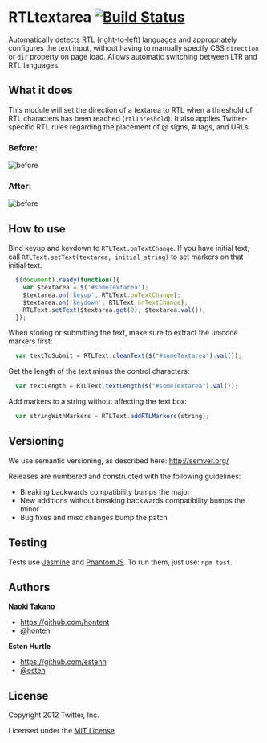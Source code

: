 RTLtextarea [![Build Status](https://secure.travis-ci.org/twitter/RTLtextarea.png)](http://travis-ci.org/twitter/RTLtextarea)
========
Automatically detects RTL (right-to-left) languages and appropriately configures the text input, without having to manually specify CSS `direction` or `dir` property on page load. Allows automatic switching between LTR and RTL languages.

What it does
------------
This module will set the direction of a textarea to RTL when a threshold
of RTL characters has been reached (`rtlThreshold`). It also applies Twitter-
specific RTL rules regarding the placement of @ signs, # tags, and URLs.

### Before:
![before](http://twitter.github.com/RTLtextarea/img/rtltextarea_before.png)

### After:
![before](http://twitter.github.com/RTLtextarea/img/rtltextarea_after.png)

How to use
-----------
Bind keyup and keydown to `RTLText.onTextChange`. If you have initial text,
call `RTLText.setText(textarea, initial_string)` to set markers on that
initial text.

```javascript
  $(document).ready(function(){
    var $textarea = $('#someTextarea');
    $textarea.on('keyup', RTLText.onTextChange);
    $textarea.on('keydown', RTLText.onTextChange);
    RTLText.setText($textarea.get(0), $textarea.val());
  });
```

When storing or submitting the text, make sure to extract the unicode markers first:

```javascript
  var textToSubmit = RTLText.cleanText($("#someTextarea").val());
```

Get the length of the text minus the control characters:

```javascript
  var textLength = RTLText.textLength($("#someTextarea").val());
```

Add markers to a string without affecting the text box:

```javascript
  var stringWithMarkers = RTLText.addRTLMarkers(string);
```

Versioning
----------
We use semantic versioning, as described here: http://semver.org/

Releases are numbered and constructed with the following guidelines:

  * Breaking backwards compatibility bumps the major
  * New additions without breaking backwards compatibility bumps the minor
  * Bug fixes and misc changes bump the patch

Testing
----------
Tests use [Jasmine](http://pivotal.github.com/jasmine/) and [PhantomJS](http://phantomjs.org/). To run them, just use: `npm test`.

Authors
----------
**Naoki Takano**
+ https://github.com/hontent
+ [@honten](http://www.twitter.com/honten)

**Esten Hurtle**
+ https://github.com/estenh
+ [@esten](http://www.twitter.com/esten)

License
-----------
Copyright 2012 Twitter, Inc.

Licensed under the [MIT License](http://opensource.org/licenses/mit-license.php)
